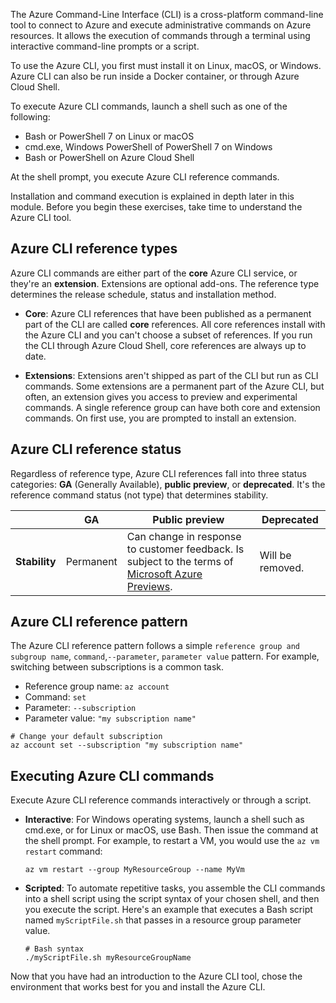 <!-- markdownlint-disable MD041 -->

The Azure Command-Line Interface (CLI) is a cross-platform command-line tool to connect to Azure and execute administrative commands on Azure resources. It allows the execution of commands through a terminal using interactive command-line prompts or a script.

To use the Azure CLI, you first must install it on Linux, macOS, or Windows. Azure CLI can also be run inside a Docker container, or through Azure Cloud Shell.

To execute Azure CLI commands, launch a shell such as one of the following:

* Bash or PowerShell 7 on Linux or macOS
* cmd.exe, Windows PowerShell of PowerShell 7 on Windows
* Bash or PowerShell on Azure Cloud Shell

At the shell prompt, you execute Azure CLI reference commands.

Installation and command execution is explained in depth later in this module. Before you begin these exercises, take time to understand the Azure CLI tool.

## Azure CLI reference types

Azure CLI commands are either part of the **core** Azure CLI service, or they're an **extension**. Extensions are optional add-ons. The reference type determines the release schedule, status and installation method.

* **Core**: Azure CLI references that have been published as a permanent part of the CLI are called **core** references. All core references install with the Azure CLI and you can't choose a subset of references. If you run the CLI through Azure Cloud Shell, core references are always up to date.

* **Extensions**: Extensions aren't shipped as part of the CLI but run as CLI commands. Some extensions are a permanent part of the Azure CLI, but often, an extension gives you access to preview and experimental commands. A single reference group can have both core and extension commands. On first use, you are prompted to install an extension.

## Azure CLI reference status

Regardless of reference type, Azure CLI references fall into three status categories: **GA** (Generally Available), **public preview**, or **deprecated**. It's the reference command status (not type) that determines stability.

| | GA  | Public preview | Deprecated
|-|-|-|-|
| **Stability** | Permanent | Can change in response to customer feedback. Is subject to the terms of [Microsoft Azure Previews](https://azure.microsoft.com/support/legal/preview-supplemental-terms/). | Will be removed.

## Azure CLI reference pattern

The Azure CLI reference pattern follows a simple `reference group and subgroup name`, `command`,`--parameter`, `parameter value` pattern. For example, switching between subscriptions is a common task.

* Reference group name: `az account`
* Command: `set`
* Parameter: `--subscription`
* Parameter value: `"my subscription name"`

```azurecli
# Change your default subscription
az account set --subscription "my subscription name"
```

## Executing Azure CLI commands

Execute Azure CLI reference commands interactively or through a script.

* **Interactive**: For Windows operating systems, launch a shell such as cmd.exe, or for Linux or macOS, use Bash. Then issue the command at the shell prompt. For example, to restart a VM, you would use the `az vm restart` command:

  ```azurecli
  az vm restart --group MyResourceGroup --name MyVm
  ```

* **Scripted**: To automate repetitive tasks, you assemble the CLI commands into a shell script using the script syntax of your chosen shell, and then you execute the script. Here's an example that executes a Bash script named `myScriptFile.sh` that passes in a resource group parameter value.

  ```azurecli
  # Bash syntax
  ./myScriptFile.sh myResourceGroupName
  ```

Now that you have had an introduction to the Azure CLI tool, chose the environment that works best for you and  install the Azure CLI.
